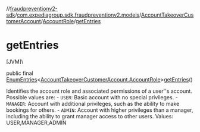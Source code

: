 //[fraudpreventionv2-sdk](../../../../index.md)/[com.expediagroup.sdk.fraudpreventionv2.models](../../index.md)/[AccountTakeoverCustomerAccount](../index.md)/[AccountRole](index.md)/[getEntries](get-entries.md)

# getEntries

[JVM]\

public final [EnumEntries](https://kotlinlang.org/api/latest/jvm/stdlib/kotlin.enums/-enum-entries/index.html)&lt;[AccountTakeoverCustomerAccount.AccountRole](index.md)&gt;[getEntries](get-entries.md)()

Identifies the account role and associated permissions of a user''s account. Possible values are: - `USER`: Basic account with no special privileges. - `MANAGER`: Account with additional privileges, such as the ability to make bookings for others. - `ADMIN`: Account with higher privileges than a manager, including the ability to grant manager access to other users. Values: USER,MANAGER,ADMIN
